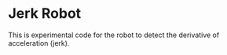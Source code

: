 # Jerk Robot

This is experimental code for the robot to detect the derivative of acceleration (jerk).
